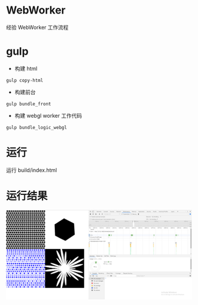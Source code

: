 # WebWorker
经验 WebWorker 工作流程

# gulp
+ 构建 html
```
gulp copy-html
```
+ 构建前台
```
gulp bundle_front
```
+ 构建 webgl worker 工作代码
```
gulp bundle_logic_webgl
```

# 运行
运行 build/index.html

# 运行结果
<img src='./result0.png' />